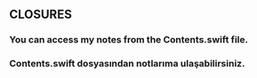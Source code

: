 ## CLOSURES
### You can access my notes from the Contents.swift file.
### Contents.swift dosyasından notlarıma ulaşabilirsiniz.

